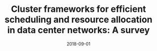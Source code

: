 ---
title: "Cluster frameworks for efficient scheduling and resource allocation in data center networks: A survey"
authors:
- Wang Kun
- Zhou Qihua
- Guo Song
- Luo Jiangtao

date: "2018-09-01"
doi: ""

# Publication type.
# 1 = Conference paper; 2 = Journal article;
# 3 = Preprint Paper; 4 = Report; 5 = Book; 6 = Book section;
# 7 = Thesis; 8 = Patent
publication_types: ["2"]

# Publication name and optional abbreviated publication name.
publication: "*IEEE Communications Surveys and Tutorials*"
publication_short: "CST"

url_pdf: https://ieeexplore.ieee.org/abstract/document/8416689
# url_code: ''
# url_dataset: ''
# url_poster: ''
# url_project: ''
# url_slides: ''
# url_video: ''

---